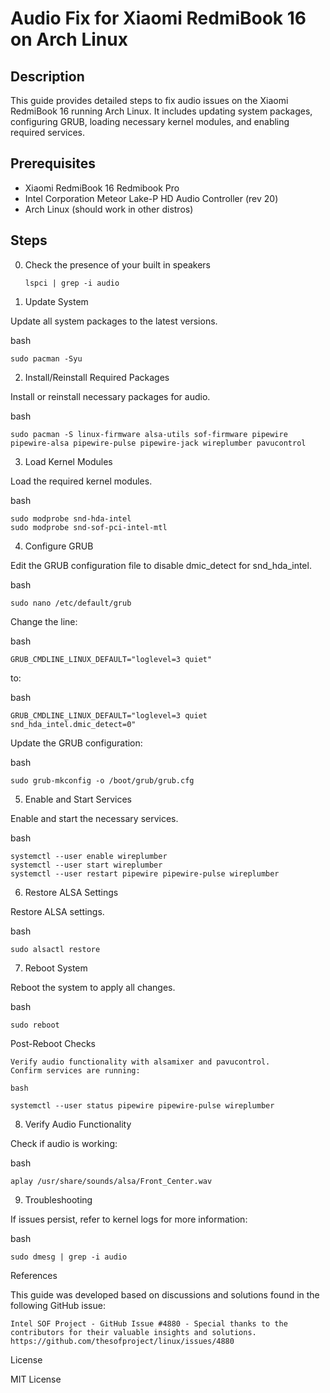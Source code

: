 # Audio Fix for Xiaomi RedmiBook 16 on Arch Linux

## Description
This guide provides detailed steps to fix audio issues on the Xiaomi RedmiBook 16 running Arch Linux. It includes updating system packages, configuring GRUB, loading necessary kernel modules, and enabling required services.

## Prerequisites
- Xiaomi RedmiBook 16 Redmibook Pro
- Intel Corporation Meteor Lake-P HD Audio Controller (rev 20)
- Arch Linux (should work in other distros)



## Steps

0. Check the presence of your built in speakers

       lspci | grep -i audio

2. Update System

Update all system packages to the latest versions.

bash

    sudo pacman -Syu

2. Install/Reinstall Required Packages

Install or reinstall necessary packages for audio.

bash

    sudo pacman -S linux-firmware alsa-utils sof-firmware pipewire pipewire-alsa pipewire-pulse pipewire-jack wireplumber pavucontrol

3. Load Kernel Modules

Load the required kernel modules.

bash

    sudo modprobe snd-hda-intel
    sudo modprobe snd-sof-pci-intel-mtl

4. Configure GRUB

Edit the GRUB configuration file to disable dmic_detect for snd_hda_intel.

bash

    sudo nano /etc/default/grub

Change the line:

bash

    GRUB_CMDLINE_LINUX_DEFAULT="loglevel=3 quiet"

to:

bash

    GRUB_CMDLINE_LINUX_DEFAULT="loglevel=3 quiet snd_hda_intel.dmic_detect=0"

Update the GRUB configuration:

bash

    sudo grub-mkconfig -o /boot/grub/grub.cfg

5. Enable and Start Services

Enable and start the necessary services.

bash
    
    systemctl --user enable wireplumber
    systemctl --user start wireplumber
    systemctl --user restart pipewire pipewire-pulse wireplumber

6. Restore ALSA Settings

Restore ALSA settings.

bash

    sudo alsactl restore

7. Reboot System

Reboot the system to apply all changes.

bash

    sudo reboot

Post-Reboot Checks

    Verify audio functionality with alsamixer and pavucontrol.
    Confirm services are running:

    bash

    systemctl --user status pipewire pipewire-pulse wireplumber

8. Verify Audio Functionality

Check if audio is working:

bash

    aplay /usr/share/sounds/alsa/Front_Center.wav

9. Troubleshooting

If issues persist, refer to kernel logs for more information:

bash

    sudo dmesg | grep -i audio


References

This guide was developed based on discussions and solutions found in the following GitHub issue:

    Intel SOF Project - GitHub Issue #4880 - Special thanks to the contributors for their valuable insights and solutions.
    https://github.com/thesofproject/linux/issues/4880
    

License

MIT License
